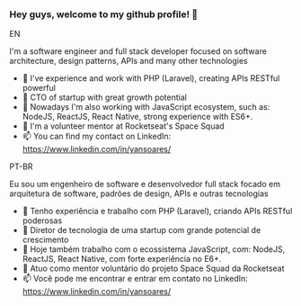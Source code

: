 ### Hey guys, welcome to my github profile! 👋

EN

I'm a software engineer and full stack developer focused on software architecture, design patterns, APIs and many other technologies

- 🔭 I've experience and work with PHP (Laravel), creating APIs RESTful powerful
- 🔭 CTO of startup with great growth potential
- 🌱 Nowadays I'm also working with JavaScript ecosystem, such as: NodeJS, ReactJS, React Native, strong experience with ES6+.
- 🔭 I'm a volunteer mentor at Rocketseat's Space Squad
- 📫 You can find my contact on LinkedIn: https://www.linkedin.com/in/yansoares/


PT-BR

Eu sou um engenheiro de software e desenvolvedor full stack focado em arquitetura de software, padrões de design, APIs e outras tecnologias

- 🔭 Tenho experiência e trabalho com PHP (Laravel), criando APIs RESTful poderosas
- 🔭 Diretor de tecnologia de uma startup com grande potencial de crescimento
- 🌱 Hoje também trabalho com o ecossistema JavaScript, com: NodeJS, ReactJS, React Native, com forte experiência no E6+.
- 🔭 Atuo como mentor voluntário do projeto Space Squad da Rocketseat
- 📫 Você pode me encontrar e entrar em contato no LinkedIn: https://www.linkedin.com/in/yansoares/
